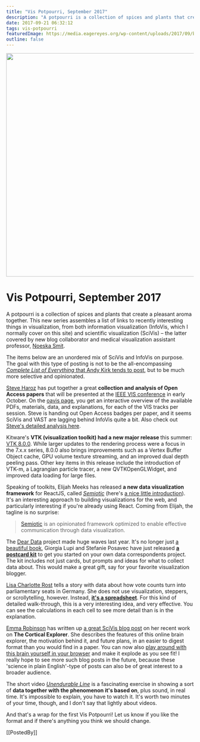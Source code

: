 ```yaml
---
title: "Vis Potpourri, September 2017"
description: "A potpourri is a collection of spices and plants that create a pleasant aroma together. This new series assembles a list of links to recently interesting things in visualization, from both information visualization (InfoVis, which I normally cover on this site) and scientific visualization (SciVis) – the latter covered by new blog collaborator and medical visualization assistant professor, Noeska Smit."
date: 2017-09-21 06:32:12
tags: vis-potpourri
featuredImage: https://media.eagereyes.org/wp-content/uploads/2017/09/brainsplode-big.jpg
outline: false
---
```


<p align="center"><img src="https://media.eagereyes.org/wp-content/uploads/2017/09/brainsplode-big.jpg" width="755" height="600" /></p>

# Vis Potpourri, September 2017

A potpourri is a collection of spices and plants that create a pleasant aroma together. This new series assembles a list of links to recently interesting things in visualization, from both information visualization (InfoVis, which I normally cover on this site) and scientific visualization (SciVis) – the latter covered by new blog collaborator and medical visualization assistant professor, <a href="http://noeskasmit.com">Noeska Smit</a>. 

The items below are an unordered mix of SciVis and InfoVis on purpose. The goal with this type of posting is not to be the all-encompassing <a href="http://www.visualisingdata.com/blog/"><em>Complete List of Everything</em> that Andy Kirk tends to post</a>, but to be much more selective and opinionated.

<a href="http://steveharoz.com/">Steve Haroz</a> has put together a great <strong>collection and analysis of Open Access papers</strong> that will be presented at the <a href="http://ieeevis.org">IEEE VIS conference</a> in early October. On the <a href="http://oavis.steveharoz.com/">oavis page</a>, you get an interactive overview of the available PDFs, materials, data, and explanations, for each of the VIS tracks per session. Steve is handing out Open Access badges per paper, and it seems SciVis and VAST are lagging behind InfoVis quite a bit. Also check out <a href="http://steveharoz.com/blog/2017/open-access-vis/">Steve's detailed analysis here</a>.

Kitware's <strong>VTK (visualization toolkit) had a new major release </strong>this summer: <a href="https://blog.kitware.com/vtk-8-0-0/">VTK 8.0.0</a>. While larger updates to the rendering process were a focus in the 7.x.x series, 8.0.0 also brings improvements such as a Vertex Buffer Object cache, GPU volume texture streaming, and an improved dual depth peeling pass. Other key items in this release include the introduction of VTK-m, a Lagrangian particle tracer, a new QVTKOpenGLWidget, and improved data loading for large files.

Speaking of toolkits, Elijah Meeks has released <strong>a new data visualization framework</strong> for ReactJS, called <em><a href="https://emeeks.github.io/semiotic/">Semiotic</a></em> (here's <a href="https://medium.com/@Elijah_Meeks/introducing-semiotic-for-data-visualization-88dc3c6b6926">a nice little introduction</a>). It's an interesting approach to building visualizations for the web, and particularly interesting if you're already using React. Coming from Elijah, the tagline is no surprise:

>	<a href="https://github.com/emeeks/semiotic">Semiotic</a> is an opinionated framework optimized to enable effective communication through data visualization.

The <a href="http://www.dear-data.com/theproject">Dear Data</a> project made huge waves last year. It's no longer just <a href="/blog/2016/review-lupi-posavec-dear-data">a beautiful book</a>, Giorgia Lupi and Stefanie Posavec have just released <strong><a href="https://www.amazon.com/Dear-Data-Postcard-Kit-Friends/dp/1616896329/">a postcard kit</a></strong> to get you started on your own data correspondents project. The kit includes not just cards, but prompts and ideas for what to collect data about. This would make a great gift, say for your favorite visualization blogger.

<a href="http://lisacharlotterost.de">Lisa Charlotte Rost</a> tells a story with data about how vote counts turn into parliamentary seats in Germany. She does not use visualization, steppers, or scrollytelling, however. Instead, <strong><a href="https://docs.google.com/spreadsheets/d/1KfKD50omvygNQwzuxGbJxSvkEtdMnQBOoiXtX-INNSI/edit#gid=1521048770">it's a spreadsheet</a></strong>. For this kind of detailed walk-through, this is a very interesting idea, and very effective. You can see the calculations in each cell to see more detail than is in the explanation.

<a href="https://emmarobinson01.com/">Emma Robinson</a> has written up <a href="https://emmarobinson01.com/2017/08/05/the-cortical-explorer-a-web-based-user-interface-for-the-exploration-of-the-human-cerebral-cortex/">a great SciVis blog post</a> on her recent work on <strong>The Cortical Explorer</strong>. She describes the features of this online brain explorer, the motivation behind it, and future plans, in an easier to digest format than you would find in a paper. You can now also <a href="http://www.corticalexplorer.com/">play around with this brain yourself in your browser</a> and make it explode as you see fit! I really hope to see more such blog posts in the future, because these 'science in plain English'-type of posts can also be of great interest to a broader audience.

The short video <em><a href="https://www.youtube.com/watch?v=UTdhq3cbY00">Unendurable Line</a></em> is a fascinating exercise in showing a sort of <strong>data together with the phenomenon it's based on</strong>, plus sound, in real time. It's impossible to explain, you have to watch it. It's worth two minutes of your time, though, and I don't say that lightly about videos.

And that's a wrap for the first Vis Potpourri! Let us know if you like the format and if there's anything you think we should change.

[[PostedBy]]

